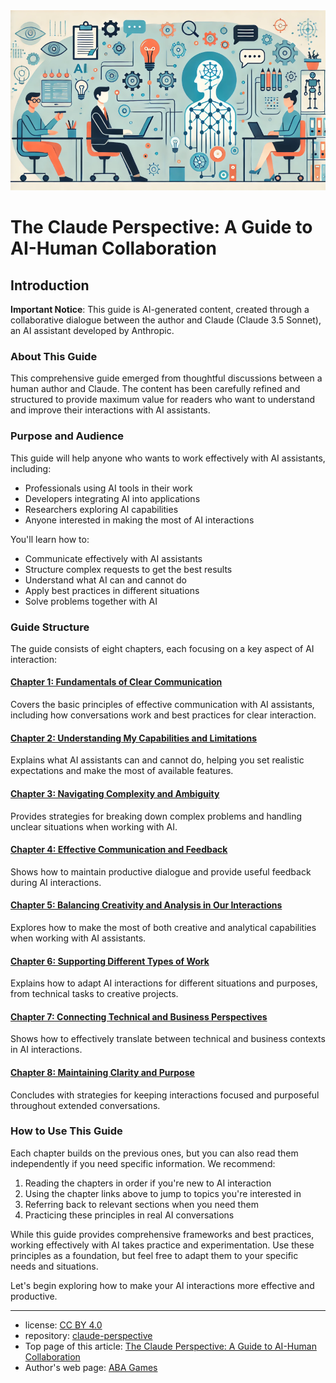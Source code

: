 <img src="../images/claude_perspective.png" alt="The Claude Perspective" width="700"/>

# The Claude Perspective: A Guide to AI-Human Collaboration

## Introduction

**Important Notice**: This guide is AI-generated content, created through a collaborative dialogue between the author and Claude (Claude 3.5 Sonnet), an AI assistant developed by Anthropic.

### About This Guide

This comprehensive guide emerged from thoughtful discussions between a human author and Claude. The content has been carefully refined and structured to provide maximum value for readers who want to understand and improve their interactions with AI assistants.

### Purpose and Audience

This guide will help anyone who wants to work effectively with AI assistants, including:

- Professionals using AI tools in their work
- Developers integrating AI into applications
- Researchers exploring AI capabilities
- Anyone interested in making the most of AI interactions

You'll learn how to:

- Communicate effectively with AI assistants
- Structure complex requests to get the best results
- Understand what AI can and cannot do
- Apply best practices in different situations
- Solve problems together with AI

### Guide Structure

The guide consists of eight chapters, each focusing on a key aspect of AI interaction:

#### [Chapter 1: Fundamentals of Clear Communication](chapters/chapter-1-fundamentals.md)

Covers the basic principles of effective communication with AI assistants, including how conversations work and best practices for clear interaction.

#### [Chapter 2: Understanding My Capabilities and Limitations](chapters/chapter-2-capabilities.md)

Explains what AI assistants can and cannot do, helping you set realistic expectations and make the most of available features.

#### [Chapter 3: Navigating Complexity and Ambiguity](chapters/chapter-3-complexity.md)

Provides strategies for breaking down complex problems and handling unclear situations when working with AI.

#### [Chapter 4: Effective Communication and Feedback](chapters/chapter-4-communication.md)

Shows how to maintain productive dialogue and provide useful feedback during AI interactions.

#### [Chapter 5: Balancing Creativity and Analysis in Our Interactions](chapters/chapter-5-balance.md)

Explores how to make the most of both creative and analytical capabilities when working with AI assistants.

#### [Chapter 6: Supporting Different Types of Work](chapters/chapter-6-contexts.md)

Explains how to adapt AI interactions for different situations and purposes, from technical tasks to creative projects.

#### [Chapter 7: Connecting Technical and Business Perspectives](chapters/chapter-7-bridging.md)

Shows how to effectively translate between technical and business contexts in AI interactions.

#### [Chapter 8: Maintaining Clarity and Purpose](chapters/chapter-8-clarity.md)

Concludes with strategies for keeping interactions focused and purposeful throughout extended conversations.

### How to Use This Guide

Each chapter builds on the previous ones, but you can also read them independently if you need specific information. We recommend:

1. Reading the chapters in order if you're new to AI interaction
2. Using the chapter links above to jump to topics you're interested in
3. Referring back to relevant sections when you need them
4. Practicing these principles in real AI conversations

While this guide provides comprehensive frameworks and best practices, working effectively with AI takes practice and experimentation. Use these principles as a foundation, but feel free to adapt them to your specific needs and situations.

Let's begin exploring how to make your AI interactions more effective and productive.

---

- license: [CC BY 4.0](https://creativecommons.org/licenses/by/4.0/deed.en)
- repository: [claude-perspective](https://github.com/abagames/claude-perspective)
- Top page of this article: [The Claude Perspective: A Guide to AI-Human Collaboration](https://abagames.github.io/claude-perspective/en/)
- Author's web page: [ABA Games](https://www.asahi-net.or.jp/~cs8k-cyu/)
